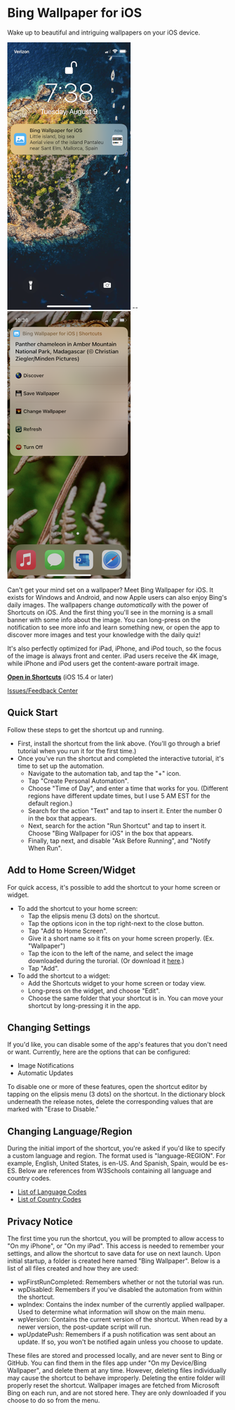 # Bing Wallpaper for iOS
Wake up to beautiful and intriguing wallpapers on your iOS device.

<img src="https://raw.githubusercontent.com/Tech-How/Bing-Wallpaper-for-iOS/main/images/repo/readme/promo-3.png"/> -- <img src="https://raw.githubusercontent.com/Tech-How/Bing-Wallpaper-for-iOS/main/images/repo/readme/promo-4.png"/>

Can't get your mind set on a wallpaper? Meet Bing Wallpaper for iOS. It exists for Windows and Android, and now Apple users can also enjoy Bing's daily images. The wallpapers change _automatically_ with the power of Shortcuts on iOS. And the first thing you'll see in the morning is a small banner with some info about the image. You can long-press on the notification to see more info and learn something new, or open the app to discover more images and test your knowledge with the daily quiz!

It's also perfectly optimized for iPad, iPhone, and iPod touch, so the focus of the image is always front and center. iPad users receive the 4K image, while iPhone and iPod users get the content-aware portrait image.

**[Open in Shortcuts](https://www.icloud.com/shortcuts/915f23a9f5db45a1badbb05ab06c5c1f)** (iOS 15.4 or later)

[Issues/Feedback Center](https://github.com/Tech-How/Bing-Wallpaper-for-iOS/issues/new/choose)

## Quick Start
Follow these steps to get the shortcut up and running.
- First, install the shortcut from the link above. (You'll go through a brief tutorial when you run it for the first time.)
- Once you've run the shortcut and completed the interactive tutorial, it's time to set up the automation.
  - Navigate to the automation tab, and tap the "+" icon.
  - Tap "Create Personal Automation".
  - Choose "Time of Day", and enter a time that works for you. (Different regions have different update times, but I use 5 AM EST for the default region.)
  - Search for the action "Text" and tap to insert it. Enter the number 0 in the box that appears.
  - Next, search for the action "Run Shortcut" and tap to insert it. Choose "Bing Wallpaper for iOS" in the box that appears.
  - Finally, tap next, and disable "Ask Before Running", and "Notify When Run".

## Add to Home Screen/Widget
For quick access, it's possible to add the shortcut to your home screen or widget.
- To add the shortcut to your home screen:
  - Tap the elipsis menu (3 dots) on the shortcut.
  - Tap the options icon in the top right-next to the close button.
  - Tap "Add to Home Screen".
  - Give it a short name so it fits on your home screen properly. (Ex. "Wallpaper")
  - Tap the icon to the left of the name, and select the image downloaded during the turorial. (Or download it [here](https://raw.githubusercontent.com/Tech-How/Bing-Wallpaper-for-iOS/main/images/shortcut/bing-icon.png).)
  - Tap "Add".
- To add the shortcut to a widget:
  - Add the Shortcuts widget to your home screen or today view.
  - Long-press on the widget, and choose "Edit".
  - Choose the same folder that your shortcut is in. You can move your shortcut by long-pressing it in the app.
  
## Changing Settings
If you'd like, you can disable some of the app's features that you don't need or want. Currently, here are the options that can be configured:
- Image Notifications
- Automatic Updates

To disable one or more of these features, open the shortcut editor by tapping on the elipsis menu (3 dots) on the shortcut. In the dictionary block underneath the release notes, delete the corresponding values that are marked with "Erase to Disable."

## Changing Language/Region
During the initial import of the shortcut, you're asked if you'd like to specify a custom language and region. The format used is "language-REGION". For example, English, United States, is en-US. And Spanish, Spain, would be es-ES. Below are references from W3Schools containing all language and country codes.
- [List of Language Codes](https://www.w3schools.com/tags/ref_language_codes.asp)
- [List of Country Codes](https://www.w3schools.com/TAGS/ref_country_codes.asp)

## Privacy Notice
The first time you run the shortcut, you will be prompted to allow access to "On my iPhone", or "On my iPad". This access is needed to remember your settings, and allow the shortcut to save data for use on next launch. Upon initial startup, a folder is created here named "Bing Wallpaper". Below is a list of all files created and how they are used:
- wpFirstRunCompleted: Remembers whether or not the tutorial was run.
- wpDisabled: Remembers if you've disabled the automation from within the shortcut.
- wpIndex: Contains the index number of the currently applied wallpaper. Used to determine what information will show on the main menu.
- wpVersion: Contains the current version of the shortcut. When read by a newer version, the post-update script will run.
- wpUpdatePush: Remembers if a push notification was sent about an update. If so, you won't be notified again unless you choose to update.

These files are stored and processed locally, and are never sent to Bing or GitHub. You can find them in the files app under "On my Device/Bing Wallpaper", and delete them at any time. However, deleting files individually may cause the shortcut to behave improperly. Deleting the entire folder will properly reset the shortcut. Wallpaper images are fetched from Microsoft Bing on each run, and are not stored here. They are only downloaded if you choose to do so from the menu.
